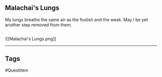 ## Malachai's Lungs
My lungs breathe the same air as
the foolish and the weak. May I be
yet another step removed from them.
## 
![[Malachai's Lungs.png]]

---
## Tags
#QuestItem
